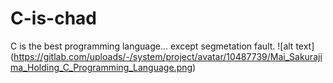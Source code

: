 # C-is-chad
C is the best programming language... except segmetation fault.
![alt text] (https://gitlab.com/uploads/-/system/project/avatar/10487739/Mai_Sakurajima_Holding_C_Programming_Language.png)
